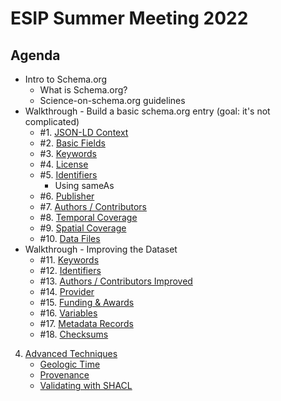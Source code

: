 # ESIP Summer Meeting 2022

## Agenda

- Intro to Schema.org
    - What is Schema.org?
    - Science-on-schema.org guidelines
- Walkthrough - Build a basic schema.org entry (goal: it's not complicated)
    - #1. [JSON-LD Context](01_json-ld-context-type.md)
    - #2. [Basic Fields](02_basic-fields.md)
    - #3. [Keywords](03_keywords.md)
    - #4. [License](04_license.md)
    - #5. [Identifiers](05_identifier.md)
        - Using sameAs
    - #6. [Publisher](06_publisher.md)
    - #7. [Authors / Contributors](07_author-contributor.md)
    - #8. [Temporal Coverage](08_temporal.md)
    - #9. [Spatial Coverage](09_spatial.md)
    - #10. [Data Files](10_data-files.md)
- Walkthrough - Improving the Dataset
    - #11. [Keywords](11_keywords-vocabulary.md)
    - #12. [Identifiers](12_identifiers-propertyvalue.md)
    - #13. [Authors / Contributors Improved](13_author-contributor.md)
    - #14. [Provider](14_provider.md)
    - #15. [Funding & Awards](15_funding-awards.md)
    - #16. [Variables](16_variables.md)
    - #17. [Metadata Records](17_metadata-records.md)
    - #18. [Checksums](18_checksums.md)
4. [Advanced Techniques](#advanced-techniques)
    - [Geologic Time]()
    - [Provenance]()
    - [Validating with SHACL](validation.md) 
          
